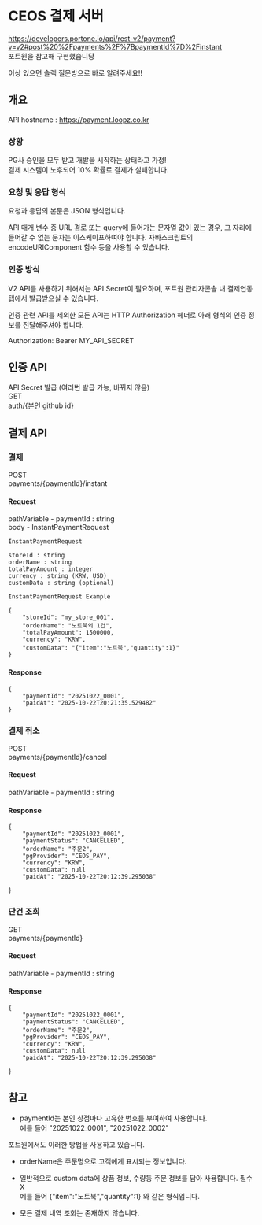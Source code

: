 # CEOS 결제 서버

https://developers.portone.io/api/rest-v2/payment?v=v2#post%20%2Fpayments%2F%7BpaymentId%7D%2Finstant <br>
포트원을 참고해 구현했습니당

이상 있으면 슬랙 질문방으로 바로 알려주세요!!

## 개요

API hostname : https://payment.loopz.co.kr <br>

### 상황

PG사 승인을 모두 받고 개발을 시작하는 상태라고 가정!<br>
결제 시스템이 노후되어 10% 확률로 결제가 실패합니다.

### 요청 및 응답 형식
요청과 응답의 본문은 JSON 형식입니다.

API 매개 변수 중 URL 경로 또는 query에 들어가는 문자열 값이 있는 경우, 그 자리에 들어갈 수 없는 문자는 이스케이프하여야 합니다. 자바스크립트의 encodeURIComponent 함수 등을 사용할 수 있습니다.

### 인증 방식
V2 API를 사용하기 위해서는 API Secret이 필요하며, 포트원 관리자콘솔 내 결제연동 탭에서 발급받으실 수 있습니다.

인증 관련 API를 제외한 모든 API는 HTTP Authorization 헤더로 아래 형식의 인증 정보를 전달해주셔야 합니다.

Authorization: Bearer MY_API_SECRET

## 인증 API

API Secret 발급 (여러번 발급 가능, 바뀌지 않음) <br>
GET<br>
auth/{본인 github id}



## 결제 API

### 결제 <br>
POST<br>
payments/{paymentId}/instant <br>

#### Request
pathVariable - paymentId : string <br>
body - InstantPaymentRequest <br>
```
InstantPaymentRequest

storeId : string
orderName : string
totalPayAmount : integer
currency : string (KRW, USD)
customData : string (optional)
```

```
InstantPaymentRequest Example

{
    "storeId": "my_store_001", 
    "orderName": "노트북외 1건",
    "totalPayAmount": 1500000,
    "currency": "KRW",
    "customData": "{"item":"노트북","quantity":1}"
}
```

#### Response
```
{
    "paymentId": "20251022_0001",
    "paidAt": "2025-10-22T20:21:35.529482"
}
```

### 결제 취소 <br>
POST<br>
payments/{paymentId}/cancel <br>

#### Request
pathVariable - paymentId : string <br>

#### Response
```
{
    "paymentId": "20251022_0001",
    "paymentStatus": "CANCELLED",
    "orderName": "주문2",
    "pgProvider": "CEOS_PAY",
    "currency": "KRW",
    "customData": null
    "paidAt": "2025-10-22T20:12:39.295038"

}
```


### 단건 조회 <br>
GET<br>
payments/{paymentId} <br>

#### Request
pathVariable - paymentId : string <br>

#### Response
```
{
    "paymentId": "20251022_0001",
    "paymentStatus": "CANCELLED",
    "orderName": "주문2",
    "pgProvider": "CEOS_PAY",
    "currency": "KRW",
    "customData": null
    "paidAt": "2025-10-22T20:12:39.295038"

}
```

## 참고

- paymentId는 본인 상점마다 고유한 번호를 부여하여 사용합니다. <br>
예를 들어 "20251022_0001", "20251022_0002"<br>

포트원에서도 이러한 방법을 사용하고 있습니다. <br>

- orderName은 주문명으로 고객에게 표시되는 정보입니다. <br>


- 일반적으로 custom data에 상품 정보, 수량등 주문 정보를 담아 사용합니다. 필수X<br>
예를 들어 {"item":"노트북","quantity":1} 와 같은 형식입니다. <br>


- 모든 결제 내역 조회는 존재하지 않습니다. <br>


